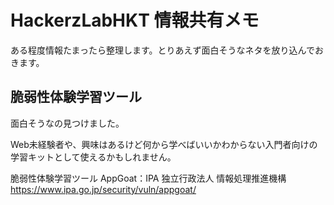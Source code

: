 # HackerzLabHKT 情報共有メモ

ある程度情報たまったら整理します。とりあえず面白そうなネタを放り込んでおきます。

## 脆弱性体験学習ツール

面白そうなの見つけました。

Web未経験者や、興味はあるけど何から学べばいいかわからない入門者向けの
学習キットとして使えるかもしれません。

脆弱性体験学習ツール AppGoat：IPA 独立行政法人 情報処理推進機構
https://www.ipa.go.jp/security/vuln/appgoat/

